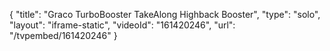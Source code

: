 {
    "title": "Graco TurboBooster TakeAlong Highback Booster",
    "type": "solo",
    "layout": "iframe-static",
    "videoId": "161420246",
    "url": "\/tvpembed\/161420246"
}
